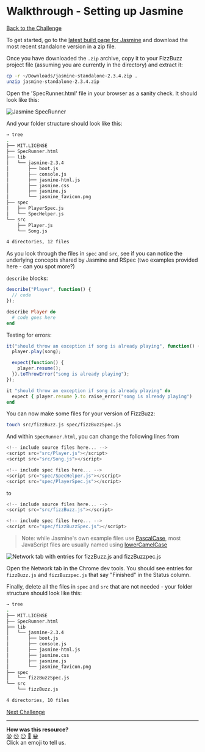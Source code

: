 # Walkthrough - Setting up Jasmine

[Back to the Challenge](../setting_up_jasmine.md)

To get started, go to the [latest build page for Jasmine](https://github.com/jasmine/jasmine/releases) and download the most recent standalone version in a zip file.

Once you have downloaded the `.zip` archive, copy it to your FizzBuzz project file (assuming you are currently in the directory) and extract it:

```sh
cp -r ~/Downloads/jasmine-standalone-2.3.4.zip .
unzip jasmine-standalone-2.3.4.zip
```

Open the 'SpecRunner.html' file in your browser as a sanity check. It should look like this:

![Jasmine SpecRunner](/images/jquery-sanity-check.png)

And your folder structure should look like this:

```sh
→ tree
.
├── MIT.LICENSE
├── SpecRunner.html
├── lib
│   └── jasmine-2.3.4
│       ├── boot.js
│       ├── console.js
│       ├── jasmine-html.js
│       ├── jasmine.css
│       ├── jasmine.js
│       └── jasmine_favicon.png
├── spec
│   ├── PlayerSpec.js
│   └── SpecHelper.js
└── src
    ├── Player.js
    └── Song.js

4 directories, 12 files
```

As you look through the files in `spec` and `src`, see if you can notice the underlying concepts shared by Jasmine and RSpec (two examples provided here - can you spot more?)

`describe` blocks:

```javascript
describe("Player", function() {
  // code
});
```

```ruby
describe Player do
  # code goes here
end
```

Testing for errors:

```javascript
it("should throw an exception if song is already playing", function() {
  player.play(song);

  expect(function() {
    player.resume();
  }).toThrowError("song is already playing");
});
```

```ruby
it "should throw an exception if song is already playing" do
  expect { player.resume }.to raise_error("song is already playing")
end
```

You can now make some files for your version of FizzBuzz:
```sh
touch src/fizzBuzz.js spec/fizzBuzzSpec.js
```

And within `SpecRunner.html`, you can change the following lines from

```javascript
<!-- include source files here... -->
<script src="src/Player.js"></script>
<script src="src/Song.js"></script>

<!-- include spec files here... -->
<script src="spec/SpecHelper.js"></script>
<script src="spec/PlayerSpec.js"></script>
```

to

```javascript
<!-- include source files here... -->
<script src="src/fizzBuzz.js"></script>

<!-- include spec files here... -->
<script src="spec/fizzBuzzSpec.js"></script>
```

>Note: while Jasmine's own example files use [PascalCase](http://c2.com/cgi/wiki?PascalCase), most JavaScript files are usually named using [lowerCamelCase](http://c2.com/cgi/wiki?LowerCamelCase)

![Network tab with entries for fizzBuzz.js and fizzBuzzpec.js](../../images/network-tab-jasmine-files-loaded.png)

Open the Network tab in the Chrome dev tools.  You should see entries for `fizzBuzz.js` and `fizzBuzzpec.js` that say "Finished" in the Status column.

Finally, delete all the files in `spec` and `src` that are not needed - your folder structure should look like this:

```sh
→ tree
.
├── MIT.LICENSE
├── SpecRunner.html
├── lib
│   └── jasmine-2.3.4
│       ├── boot.js
│       ├── console.js
│       ├── jasmine-html.js
│       ├── jasmine.css
│       ├── jasmine.js
│       └── jasmine_favicon.png
├── spec
│   └── fizzBuzzSpec.js
└── src
    └── fizzBuzz.js

4 directories, 10 files
```

[Next Challenge](../fizzbuzz_in_javascript.md)

<!-- BEGIN GENERATED SECTION DO NOT EDIT -->

---

**How was this resource?**  
[😫](https://airtable.com/shrUJ3t7KLMqVRFKR?prefill_Repository=makersacademy/course&prefill_File=thermostat_es6/walkthroughs/setting_up_jasmine.md&prefill_Sentiment=😫) [😕](https://airtable.com/shrUJ3t7KLMqVRFKR?prefill_Repository=makersacademy/course&prefill_File=thermostat_es6/walkthroughs/setting_up_jasmine.md&prefill_Sentiment=😕) [😐](https://airtable.com/shrUJ3t7KLMqVRFKR?prefill_Repository=makersacademy/course&prefill_File=thermostat_es6/walkthroughs/setting_up_jasmine.md&prefill_Sentiment=😐) [🙂](https://airtable.com/shrUJ3t7KLMqVRFKR?prefill_Repository=makersacademy/course&prefill_File=thermostat_es6/walkthroughs/setting_up_jasmine.md&prefill_Sentiment=🙂) [😀](https://airtable.com/shrUJ3t7KLMqVRFKR?prefill_Repository=makersacademy/course&prefill_File=thermostat_es6/walkthroughs/setting_up_jasmine.md&prefill_Sentiment=😀)  
Click an emoji to tell us.

<!-- END GENERATED SECTION DO NOT EDIT -->
